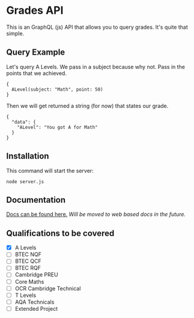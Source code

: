 # Grades API

This is an GraphQL (js) API that allows you to query grades. It's quite that simple.

## Query Example

Let's query A Levels. We pass in a subject because why not. Pass in the points that we achieved.

```
{
  ALevel(subject: "Math", point: 50)
}
```

Then we will get returned a string (for now) that states our grade.

```
{
  "data": {
    "ALevel": "You got A for Math"
  }
}
```

## Installation

This command will start the server:

```shell
node server.js
```

## Documentation

[Docs can be found here.](https://github.com/WillTheDeveloper/GradesAPI/wiki/Documentation) *Will be moved to web based docs in the future.*

## Qualifications to be covered

- [X] A Levels
- [ ] BTEC NQF
- [ ] BTEC QCF
- [ ] BTEC RQF
- [ ] Cambridge PREU
- [ ] Core Maths
- [ ] OCR Cambridge Technical
- [ ] T Levels
- [ ] AQA Technicals
- [ ] Extended Project
